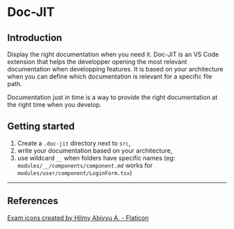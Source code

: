 # Doc-JIT

## Introduction

Display the right documentation when you need it. Doc-JIT is an VS Code extension that helps the developper opening the most relevant documentation when developping features. It is based on your architecture when you can define which documentation is relevant for a specific file path.

Documentation just in time is a way to provide the right documentation at the right time when you develop.

## Getting started

1. Create a `.doc-jit` directory next to `src`,
2. write your documentation based on your architecture,
3. use wildcard `__` when folders have specific names (eg: `modules/__/components/component.md` works for `modules/user/component/LoginForm.tsx`)

___

## References

[Exam icons created by Hilmy Abiyyu A. - Flaticon](https://www.flaticon.com/free-icons/exam)
